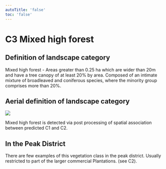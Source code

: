 ```yaml
---
autoTitle: 'false'
toc: 'false'
---
```


# C3 Mixed high forest

## Definition of landscape category

Mixed high forest - Areas greater than 0.25 ha which are wider than 20m and have a tree canopy of at least 20% by area. Composed of an intimate mixture of broadleaved and coniferous species, where the minority group comprises more than 20%.

## Aerial definition of landscape category

![](https://report-publishing/media/interpretation-key/fig5.png)

Mixed high forest is detected via post processing of spatial association between predicted C1 and C2. 

## In the Peak District

There are few examples of this vegetation class in the peak district. Usually restricted to part of the larger commercial Plantations. (see C2).